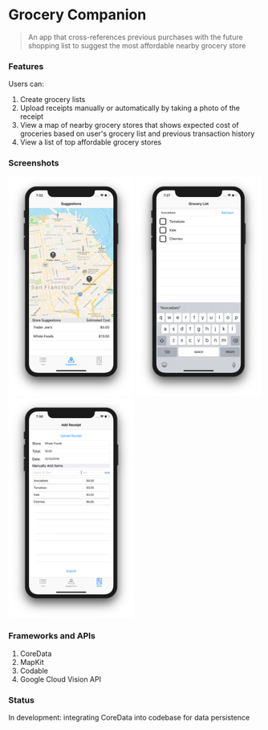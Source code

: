 
# Grocery Companion

> An app that cross-references previous purchases with the future shopping list to suggest the most affordable nearby grocery store

### Features
Users can:
 1. Create grocery lists
 2. Upload receipts manually or automatically by taking a photo of the receipt
 3. View a map of nearby grocery stores that shows expected cost of groceries based on user's grocery list and previous transaction history
 4. View a list of top affordable grocery stores
 
### Screenshots
<img src="https://github.com/andrewdhan/Grocery-Companion/blob/master/Grocery%20Companion/Screenshots/suggestions.png" width="250" /> <img src="https://github.com/andrewdhan/Grocery-Companion/blob/master/Grocery%20Companion/Screenshots/grocery-list.png" width = 250 /> <img src="https://github.com/andrewdhan/Grocery-Companion/blob/master/Grocery%20Companion/Screenshots/add-receipt-wh.png" width = 250 />

### Frameworks and APIs

 1. CoreData
 2. MapKit
 3. Codable
 4. Google Cloud Vision API

### Status
In development: integrating CoreData into codebase for data persistence

